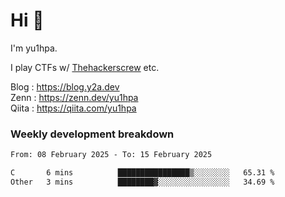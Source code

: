 # Hi 👋

I'm yu1hpa.

I play CTFs w/ [Thehackerscrew](https://www.thehackerscrew.team/) etc.

Blog : https://blog.y2a.dev  
Zenn : https://zenn.dev/yu1hpa  
Qiita : https://qiita.com/yu1hpa  

### Weekly development breakdown

<!--START_SECTION:waka-->

```txt
From: 08 February 2025 - To: 15 February 2025

C       6 mins          ████████████████▒░░░░░░░░   65.31 %
Other   3 mins          ████████▓░░░░░░░░░░░░░░░░   34.69 %
```

<!--END_SECTION:waka-->


